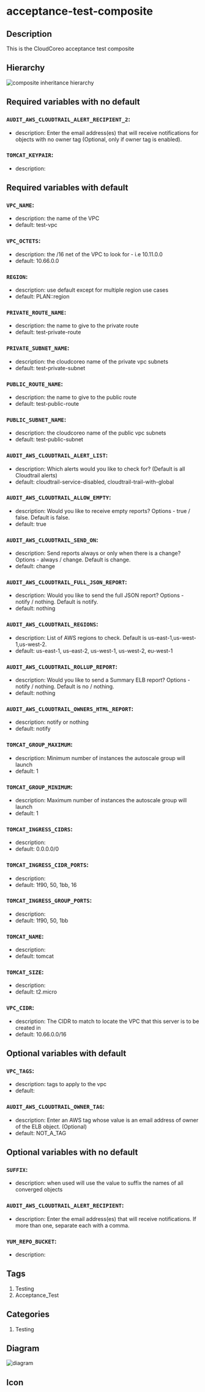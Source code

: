 acceptance-test-composite
============================


## Description
This is the CloudCoreo acceptance test composite


## Hierarchy
![composite inheritance hierarchy](https://raw.githubusercontent.com/CloudCoreo/acceptance-test-composite/master/images/hierarchy.png "composite inheritance hierarchy")



## Required variables with no default

### `AUDIT_AWS_CLOUDTRAIL_ALERT_RECIPIENT_2`:
  * description: Enter the email address(es) that will receive notifications for objects with no owner tag (Optional, only if owner tag is enabled).

### `TOMCAT_KEYPAIR`:
  * description: 


## Required variables with default

### `VPC_NAME`:
  * description: the name of the VPC
  * default: test-vpc


### `VPC_OCTETS`:
  * description: the /16 net of the VPC to look for - i.e 10.11.0.0
  * default: 10.66.0.0


### `REGION`:
  * description: use default except for multiple region use cases
  * default: PLAN::region

### `PRIVATE_ROUTE_NAME`:
  * description: the name to give to the private route
  * default: test-private-route


### `PRIVATE_SUBNET_NAME`:
  * description: the cloudcoreo name of the private vpc subnets
  * default: test-private-subnet


### `PUBLIC_ROUTE_NAME`:
  * description: the name to give to the public route
  * default: test-public-route


### `PUBLIC_SUBNET_NAME`:
  * description: the cloudcoreo name of the public vpc subnets
  * default: test-public-subnet


### `AUDIT_AWS_CLOUDTRAIL_ALERT_LIST`:
  * description: Which alerts would you like to check for? (Default is all Cloudtrail alerts)
  * default: cloudtrail-service-disabled, cloudtrail-trail-with-global

### `AUDIT_AWS_CLOUDTRAIL_ALLOW_EMPTY`:
  * description: Would you like to receive empty reports? Options - true / false. Default is false.
  * default: true

### `AUDIT_AWS_CLOUDTRAIL_SEND_ON`:
  * description: Send reports always or only when there is a change? Options - always / change. Default is change.
  * default: change

### `AUDIT_AWS_CLOUDTRAIL_FULL_JSON_REPORT`:
  * description: Would you like to send the full JSON report? Options - notify / nothing. Default is notify.
  * default: nothing

### `AUDIT_AWS_CLOUDTRAIL_REGIONS`:
  * description: List of AWS regions to check. Default is us-east-1,us-west-1,us-west-2.
  * default: us-east-1, us-east-2, us-west-1, us-west-2, eu-west-1

### `AUDIT_AWS_CLOUDTRAIL_ROLLUP_REPORT`:
  * description: Would you like to send a Summary ELB report? Options - notify / nothing. Default is no / nothing.
  * default: nothing

### `AUDIT_AWS_CLOUDTRAIL_OWNERS_HTML_REPORT`:
  * description: notify or nothing
  * default: notify

### `TOMCAT_GROUP_MAXIMUM`:
  * description: Minimum number of instances the autoscale group will launch
  * default: 1

### `TOMCAT_GROUP_MINIMUM`:
  * description: Maximum number of instances the autoscale group will launch
  * default: 1

### `TOMCAT_INGRESS_CIDRS`:
  * description: 
  * default: 0.0.0.0/0

### `TOMCAT_INGRESS_CIDR_PORTS`:
  * description: 
  * default: 1f90, 50, 1bb, 16

### `TOMCAT_INGRESS_GROUP_PORTS`:
  * description: 
  * default: 1f90, 50, 1bb

### `TOMCAT_NAME`:
  * description: 
  * default: tomcat


### `TOMCAT_SIZE`:
  * description: 
  * default: t2.micro


### `VPC_CIDR`:
  * description: The CIDR to match to locate the VPC that this server is to be created in
  * default: 10.66.0.0/16


## Optional variables with default

### `VPC_TAGS`:
  * description: tags to apply to the vpc
  * default: 

### `AUDIT_AWS_CLOUDTRAIL_OWNER_TAG`:
  * description: Enter an AWS tag whose value is an email address of owner of the ELB object. (Optional)
  * default: NOT_A_TAG


## Optional variables with no default

### `SUFFIX`:
  * description: when used will use the value to suffix the names of all converged objects

### `AUDIT_AWS_CLOUDTRAIL_ALERT_RECIPIENT`:
  * description: Enter the email address(es) that will receive notifications. If more than one, separate each with a comma.

### `YUM_REPO_BUCKET`:
  * description: 

## Tags
1. Testing
1. Acceptance_Test


## Categories
1. Testing



## Diagram
![diagram](https://raw.githubusercontent.com/CloudCoreo/acceptance-test-composite/master/images/diagram.png "diagram")


## Icon


